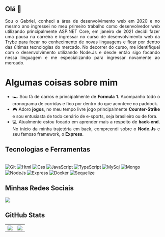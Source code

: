   ## Olá 👋
  
  <div align="justify">
    Sou o Gabriel, conheci a área de desenvolvimento web em 2020 e no mesmo ano ingressei no meu primeiro trabalho como desenvolvedor web utilizando principalmente ASP.NET Core, em janeiro de 2021 decidi fazer uma pausa na carreira e ingressar no curso de desenvolvimento web da <a href="https://www.betrybe.com/">Trybe</a> para focar no conhecimento de novas linguagens e ficar por dentro das últimas tecnologias do mercado. No decorrer do curso, me identifiquei com o desenvolvimento utilizando Node.Js e desde então sigo focando nessa linguagem e me especializando para ingressar novamente ao mercado.
  </div>
  
  # Algumas coisas sobre mim

<ul align="justify">
  <li>🏎 Sou fã de carros e principalmente de <strong>Formula 1</strong>. Acompanho todo o cronograma de corridas e fico por dentro do que acontece no paddock.</li>
  <li>🎮 Adoro <strong>jogos</strong>, no meu tempo livre jogo principalmente <strong>Counter-Strike</strong> e sou entusiasta de todo cenário de e-sports, seja brasileiro ou de fora.</li>
  <li>💻 Atualmente estou focado em aprender mais a respeito de <strong>back-end</strong>. No início da minha trajetória em back, compreendi sobre o <strong>Node.Js</strong> e seu famoso framework, o <strong>Express</strong>.
</ul>



  ## Tecnologias e Ferramentas
<div style="display: inline_block margin-bottom: 10px"><br>
  <img align="center" alt="Git"  src="https://img.shields.io/badge/GitHub-100000?style=for-the-badge&logo=github&logoColor=white"> 
  <img align="center" alt="Html"  src="https://img.shields.io/badge/HTML5-E34F26?style=for-the-badge&logo=html5&logoColor=white">
  <img align="center" alt="Css"  src="https://img.shields.io/badge/CSS3-1572B6?style=for-the-badge&logo=css3&logoColor=white">
  <img align="center" alt="JavaScript" src="https://img.shields.io/badge/JavaScript-323330?style=for-the-badge&logo=javascript&logoColor=F7DF1E">
  <img align="center" alt="TypeScript" src="https://img.shields.io/badge/TypeScript-007ACC?style=for-the-badge&logo=typescript&logoColor=white">
  <img align="center" alt="MySql"  src="https://img.shields.io/badge/MySQL-005C84?style=for-the-badge&logo=mysql&logoColor=white">
  <img align="center" alt="Mongo" src="https://img.shields.io/badge/MongoDB-4EA94B?style=for-the-badge&logo=mongodb&logoColor=white">
  <img align="center" alt="NodeJs" src="https://img.shields.io/badge/Node.js-339933?style=for-the-badge&logo=nodedotjs&logoColor=white">
  <img align="center" alt="Express"  src="https://img.shields.io/badge/Express.js-000000?style=for-the-badge&logo=express&logoColor=white">
  <img align="center" alt="Docker"  src="https://img.shields.io/badge/Docker-2CA5E0?style=for-the-badge&logo=docker&logoColor=white">
  <img align="center" alt="Sequelize"  src="https://img.shields.io/badge/Sequelize-52B0E7?style=for-the-badge&logo=Sequelize&logoColor=white">
</div>

## Minhas Redes Sociais
<div>
  <a style="margin-right: 15px;" href="https://www.linkedin.com/in/dev-gabriel-oliveira/" target="_blank">
    <img src="https://img.shields.io/badge/LinkedIn-0077B5?style=for-the-badge&logo=linkedin&logoColor=white" />
  </a>
</div>

## GitHub Stats
<table>
<tr><td>

  <a href="https://github.com/anuraghazra/github-readme-stats" rel="noopener noreferrer" target="_blank">
    <img align="center" src="https://github-readme-stats.vercel.app/api?username=gabrielfndz&show_icons=true&theme=blue-green" />
  </a>

</td><td>

  <a href="https://github.com/anuraghazra/github-readme-stats" rel="noopener noreferrer" target="_blank" target="_blank">
    <img align="center" src="https://github-readme-stats.vercel.app/api/top-langs/?username=gabrielfndz&layout=compact&theme=blue-green" />
  </a>

</td></tr>
</table>
